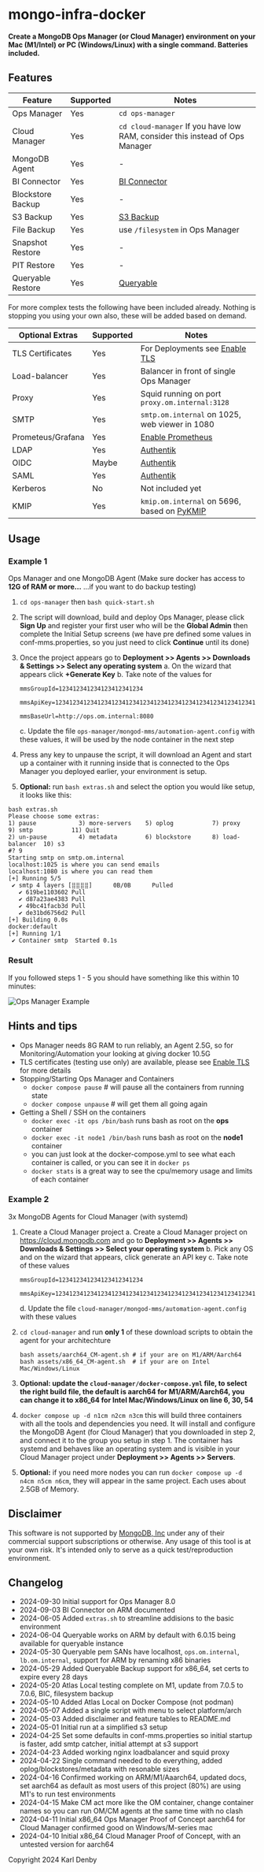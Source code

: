 # mongo-infra-docker

**Create a MongoDB Ops Manager (or Cloud Manager) environment on your Mac (M1/Intel) or PC (Windows/Linux) with a single command. Batteries included.**

## Features

| Feature | Supported | Notes |
| --- | --- | --- |
| Ops Manager | Yes | `cd ops-manager` |
| Cloud Manager |  Yes | `cd cloud-manager` If you have low RAM, consider this instead of Ops Manager |
| MongoDB Agent | Yes | - |
| BI Connector | Yes | [BI Connector](/ops-manager/docs/BICONNECTOR.md) |
| Blockstore Backup | Yes | - |
| S3 Backup | Yes | [S3 Backup](/ops-manager/docs/BACKUP.md) |
| File Backup | Yes | use `/filesystem` in Ops Manager |
| Snapshot Restore | Yes | - |
| PIT Restore | Yes | - |
| Queryable Restore | Yes | [Queryable](/ops-manager/docs/QUERY.md) |

For more complex tests the following have been included already. Nothing is stopping you using your own also, these will  be added based on demand.

| Optional Extras | Supported | Notes |
| --- | --- | --- |
| TLS Certificates | Yes | For Deployments see [Enable TLS](/ops-manager/docs/tls-for-ops-manager.md) |
| Load-balancer | Yes | Balancer in front of single Ops Manager |
| Proxy | Yes | Squid running on port `proxy.om.internal:3128` |
| SMTP | Yes | `smtp.om.internal` on 1025, web viewer in 1080 |
| Prometeus/Grafana | Yes | [Enable Prometheus](/prometheus/README.md) |
| LDAP | Yes | [Authentik](/authentik/README.md) |
| OIDC | Maybe | [Authentik](/authentik/README.md) |
| SAML | Yes | [Authentik](/authentik/README.md) |
| Kerberos | No | Not included yet |
| KMIP | Yes | `kmip.om.internal` on 5696, based on [PyKMIP](https://pykmip.readthedocs.io/en/latest/index.html) |

## Usage

### Example 1

Ops Manager and one MongoDB Agent (Make sure docker has access to **12G of RAM or more...** ...if you want to do backup testing)

1. `cd ops-manager` then `bash quick-start.sh`

2. The script will download, build and deploy Ops Manager, please click **Sign Up** and register your first user who will be the **Global Admin** then complete the Initial Setup screens (we have pre defined some values in conf-mms.properties, so you just need to click **Continue** until its done)

3. Once the project appears go to **Deployment >> Agents >> Downloads & Settings >> Select any operating system**
    a. On the wizard that appears click **+Generate Key**
    b. Take note of the values for

    ```console
    mmsGroupId=123412341234123412341234
    
    mmsApiKey=123412341234123412341234123412341234123412341234123412341234123412341234
    
    mmsBaseUrl=http://ops.om.internal:8080
    ```

    c. Update the file `ops-manager/mongod-mms/automation-agent.config` with these values, it will be used by the node container in the next step

4. Press any key to unpause the script, it will download an Agent and start up a container with it running inside that is connected to the Ops Manager you deployed earlier, your environment is setup.

5. **Optional:** run `bash extras.sh` and select the option you would like setup, it looks like this:

```console
bash extras.sh 
Please choose some extras:
1) pause            3) more-servers    5) oplog           7) proxy           9) smtp           11) Quit
2) un-pause         4) metadata        6) blockstore      8) load-balancer  10) s3
#? 9
Starting smtp on smtp.om.internal
localhost:1025 is where you can send emails
localhost:1080 is where you can read them
[+] Running 5/5
 ✔ smtp 4 layers [⣿⣿⣿⣿]      0B/0B      Pulled 
   ✔ 619be1103602 Pull  
   ✔ d87a23ae4383 Pull 
   ✔ 49bc41facb3d Pull 
   ✔ de31bd6756d2 Pull 
[+] Building 0.0s
docker:default
[+] Running 1/1
 ✔ Container smtp  Started 0.1s 
```

### Result

If you followed steps 1 - 5 you should have something like this within 10 minutes:

![Ops Manager Example](ops-manager/docs/images/Example.png)

## Hints and tips

- Ops Manager needs 8G RAM to run reliably, an Agent 2.5G, so for Monitoring/Automation your looking at giving docker 10.5G
- TLS certificates (testing use only) are available, please see [Enable TLS](/ops-manager/docs/tls-for-ops-manager.md) for more details
- Stopping/Starting Ops Manager and Containers
  - `docker compose pause` # will pause all the containers from running state
  - `docker compose unpause` # will get them all going again
- Getting a Shell / SSH on the containers
  - `docker exec -it ops /bin/bash` runs bash as root on the **ops** container
  - `docker exec -it node1 /bin/bash` runs bash as root on the **node1** container
  - you can just look at the docker-compose.yml to see what each container is called, or you can see it in `docker ps`
  - `docker stats` is a great way to see the cpu/memory usage and limits of each container

### Example 2

3x MongoDB Agents for Cloud Manager (with systemd)

1. Create a Cloud Manager project
    a. Create a Cloud Manager project on <https://cloud.mongodb.com> and go to **Deployment >> Agents >> Downloads & Settings >> Select your operating system**
    b. Pick any OS and on the wizard that appears, click generate an API key
    c. Take note of these values

    ```console
    mmsGroupId=123412341234123412341234

    mmsApiKey=123412341234123412341234123412341234123412341234123412341234123412341234
    ```

    d. Update the file `cloud-manager/mongod-mms/automation-agent.config` with these values

2. `cd cloud-manager` and run **only 1** of these download scripts to obtain the agent for your architechture

    ```console
    bash assets/aarch64_CM-agent.sh # if your are on M1/ARM/Aarch64
    bash assets/x86_64_CM-agent.sh  # if your are on Intel Mac/Windows/Linux
    ```

3. **Optional: update the `cloud-manager/docker-compose.yml` file, to select the right build file, the default is aarch64 for M1/ARM/Aarch64, you can change it to x86_64 for Intel Mac/Windows/Linux on line 6, 30, 54**

4. `docker compose up -d n1cm n2cm n3cm` this will build three containers with all the tools and dependencies you need. It will install and configure the MongoDB Agent (for Cloud Manager) that you downloaded in step 2, and connect it to the group you setup in step 1. The container has systemd and behaves like an operating system and is visible in your Cloud Manager project under **Deployment >> Agents >> Servers**.

5. **Optional:** if you need more nodes you can run `docker compose up -d n4cm n5cm n6cm`, they will appear in the same project. Each uses about 2.5GB of Memory.

## Disclaimer

This software is not supported by [MongoDB, Inc](https://www.mongodb.com) under any of their commercial support subscriptions or otherwise. Any usage of this tool is at your own risk. It's intended only to serve as a quick test/reproduction environment.

## Changelog

- 2024-09-30 Initial support for Ops Manager 8.0
- 2024-09-03 BI Connector on ARM documented
- 2024-06-05 Added `extras.sh` to streamline addisions to the basic environment
- 2024-06-04 Queryable works on ARM by default with 6.0.15 being available for queryable instance
- 2024-05-30 Queryable pem SANs have localhost, `ops.om.internal`, `lb.om.internal`, support for ARM by renaming x86 binaries
- 2024-05-29 Added Queryable Backup support for x86_64, set certs to expire every 28 days
- 2024-05-20 Atlas Local testing complete on M1, update from 7.0.5 to 7.0.6, BIC, filesystem backup
- 2024-05-10 Added Atlas Local on Docker Compose (not podman)
- 2024-05-07 Added a single script with menu to select platform/arch
- 2024-05-03 Added disclaimer and feature tables to README.md
- 2024-05-01 Initial run at a simplified s3 setup
- 2024-04-25 Set some defaults in conf-mms.properties so initial startup is faster, add smtp catcher, initial attempt at s3 support
- 2024-04-23 Added working nginx loadbalancer and squid proxy
- 2024-04-22 Single command needed to do everything, added oplog/blockstores/metadata with resonable sizes
- 2024-04-16 Confirmed working on ARM/M1/Aaarch64, updated docs, set aarch64 as default as most users of this project (80%) are using M1's to run test environments
- 2024-04-15 Make CM act more like the OM container, change container names so you can run OM/CM agents at the same time with no clash
- 2024-04-11 Initial x86_64 Ops Manager Proof of Concept aarch64 for Cloud Manager confirmed good on Windows/M-series mac
- 2024-04-10 Initial x86_64 Cloud Manager Proof of Concept, with an untested version for aarch64

Copyright 2024 Karl Denby
